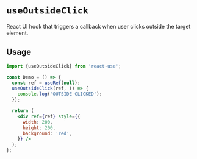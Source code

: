 # `useOutsideClick`

React UI hook that triggers a callback when user
clicks outside the target element.


## Usage

```jsx
import {useOutsideClick} from 'react-use';

const Demo = () => {
  const ref = useRef(null);
  useOutsideClick(ref, () => {
    console.log('OUTSIDE CLICKED');
  });

  return (
    <div ref={ref} style={{
      width: 200,
      height: 200,
      background: 'red',
    }} />
  );
};
```
